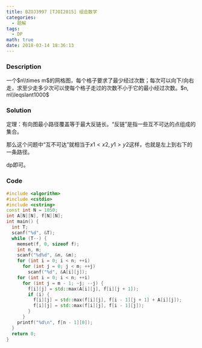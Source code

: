 ```yaml
---
title: BZOJ3997 [TJOI2015] 组合数学
categories:
  - 题解
tags:
  - DP
math: true
date: 2018-03-14 18:36:13
---
```


### Description

一个$n\\times m$的网格图，每个格子要求了最少经过次数；每次可以向下/向右走，求至少走多少次可以使每个格子走过的次数不小于它的最小经过次数。$n, m\\leqslant1000$

<!--more-->

### Solution

定理：有向图最小路径覆盖等于最大反链长。“反链”是指一些互不可达的点组成的集合。

那么这个问题中“互不可达”就相当于$x1<x2, y1>y2$这样，也就是左上到右下的一条路径。

dp即可。

### Code

```cpp
#include <algorithm>
#include <cstdio>
#include <cstring>
const int N = 1050;
int A[N][N], f[N][N];
int main() {
  int T;
  scanf("%d", &T);
  while (T--) {
    memset(f, 0, sizeof f);
    int n, m;
    scanf("%d%d", &n, &m);
    for (int i = 0; i < n; ++i)
      for (int j = 0; j < m; ++j)
        scanf("%d", &A[i][j]);
    for (int i = 0; i < n; ++i)
      for (int j = m - 1; ~j; --j) {
        f[i][j] = std::max(A[i][j], f[i][j + 1]);
        if (i) {
          f[i][j] = std::max(f[i][j], f[i - 1][j + 1] + A[i][j]);
          f[i][j] = std::max(f[i][j], f[i - 1][j]);
        }
      }
    printf("%d\n", f[n - 1][0]);
  }
  return 0;
}
```

